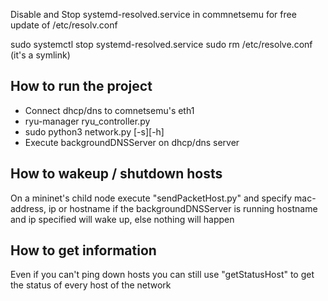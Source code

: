 Disable and Stop systemd-resolved.service in commnetsemu for free update of /etc/resolv.conf

sudo systemctl stop systemd-resolved.service
sudo rm /etc/resolve.conf (it's a symlink) 

## How to run the project ##
- Connect dhcp/dns to comnetsemu's eth1
- ryu-manager ryu_controller.py
- sudo python3 network.py [-s][-h]
- Execute backgroundDNSServer on dhcp/dns server

## How to wakeup / shutdown hosts ##
On a mininet's child node execute "sendPacketHost.py" and specify mac-address, ip or hostname
if the backgroundDNSServer is running hostname and ip specified will wake up, else nothing will happen

## How to get information ##
Even if you can't ping down hosts you can still use "getStatusHost" to get the status of every host of the network
